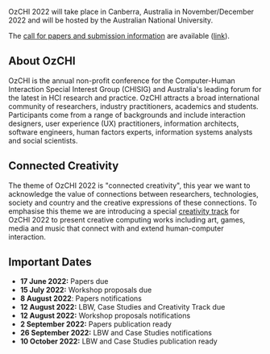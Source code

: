 OzCHI 2022 will take place in Canberra, Australia in November/December 2022 and will be hosted by the Australian National University.

The [call for papers and submission information](call.html) are available ([link](call.html)).

## About OzCHI

OzCHI is the annual non-profit conference for the Computer-Human Interaction Special Interest Group (CHISIG) and Australia's leading forum for the latest in HCI research and practice. OzCHI attracts a broad international community of researchers, industry practitioners, academics and students. Participants come from a range of backgrounds and include interaction designers, user experience (UX) practitioners, information architects, software engineers, human factors experts, information systems analysts and social scientists.

## Connected Creativity

The theme of OzCHI 2022 is "connected creativity", this year we want to acknowledge the value of connections between researchers, technologies, society and country and the creative expressions of these connections. To emphasise this theme we are introducing a special [creativity track](creativity.html) for OzCHI 2022 to present creative computing works including art, games, media and music that connect with and extend human-computer interaction. 

## Important Dates

- **17 June 2022:** Papers due
- **15 July 2022:** Workshop proposals due
- **8 August 2022**: Papers notifications
- **12 August 2022:** LBW, Case Studies and Creativity Track due
- **12 August 2022:** Workshop proposals notifications
- **2 September 2022:** Papers publication ready
- **26 September 2022:** LBW and Case Studies notifications
- **10 October 2022:** LBW and Case Studies publication ready


